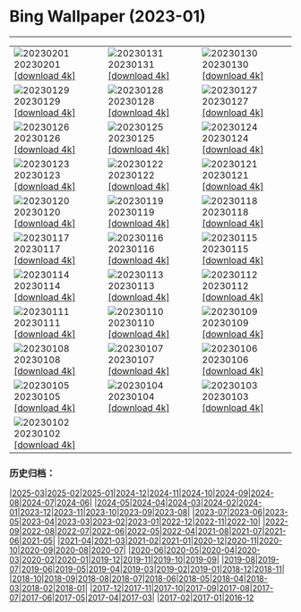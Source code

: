 # Bing Wallpaper (2023-01)
**************

<table><tr><td><img src="https://www.bing.com/th?id=OHR.SunriseCastle_ZH-CN6235928386_1920x1080.jpg" alt="20230201"> 20230201 <a href="https://www.bing.com/th?id=OHR.SunriseCastle_ZH-CN6235928386_UHD.jpg">[download 4k]</a></td><td><img src="https://www.bing.com/th?id=OHR.ZebraTrio_ZH-CN5902552401_1920x1080.jpg" alt="20230131"> 20230131 <a href="https://www.bing.com/th?id=OHR.ZebraTrio_ZH-CN5902552401_UHD.jpg">[download 4k]</a></td><td><img src="https://www.bing.com/th?id=OHR.NagarholeNationalPark_ZH-CN2550578922_1920x1080.jpg" alt="20230130"> 20230130 <a href="https://www.bing.com/th?id=OHR.NagarholeNationalPark_ZH-CN2550578922_UHD.jpg">[download 4k]</a></td></tr><tr><td><img src="https://www.bing.com/th?id=OHR.BlackbirdDay_ZH-CN2291101162_1920x1080.jpg" alt="20230129"> 20230129 <a href="https://www.bing.com/th?id=OHR.BlackbirdDay_ZH-CN2291101162_UHD.jpg">[download 4k]</a></td><td><img src="https://www.bing.com/th?id=OHR.BlueBahamas_ZH-CN2083290847_1920x1080.jpg" alt="20230128"> 20230128 <a href="https://www.bing.com/th?id=OHR.BlueBahamas_ZH-CN2083290847_UHD.jpg">[download 4k]</a></td><td><img src="https://www.bing.com/th?id=OHR.RedMangrove_ZH-CN4083989028_1920x1080.jpg" alt="20230127"> 20230127 <a href="https://www.bing.com/th?id=OHR.RedMangrove_ZH-CN4083989028_UHD.jpg">[download 4k]</a></td></tr><tr><td><img src="https://www.bing.com/th?id=OHR.HighArchChina_ZH-CN8170154553_1920x1080.jpg" alt="20230126"> 20230126 <a href="https://www.bing.com/th?id=OHR.HighArchChina_ZH-CN8170154553_UHD.jpg">[download 4k]</a></td><td><img src="https://www.bing.com/th?id=OHR.BirksofAberfeldy_ZH-CN7810226692_1920x1080.jpg" alt="20230125"> 20230125 <a href="https://www.bing.com/th?id=OHR.BirksofAberfeldy_ZH-CN7810226692_UHD.jpg">[download 4k]</a></td><td><img src="https://www.bing.com/th?id=OHR.ColleSantaLucia_ZH-CN7638164714_1920x1080.jpg" alt="20230124"> 20230124 <a href="https://www.bing.com/th?id=OHR.ColleSantaLucia_ZH-CN7638164714_UHD.jpg">[download 4k]</a></td></tr><tr><td><img src="https://www.bing.com/th?id=OHR.SunriseMoai_ZH-CN7413178404_1920x1080.jpg" alt="20230123"> 20230123 <a href="https://www.bing.com/th?id=OHR.SunriseMoai_ZH-CN7413178404_UHD.jpg">[download 4k]</a></td><td><img src="https://www.bing.com/th?id=OHR.ChineseSpringFestival2023_ZH-CN7281854882_1920x1080.jpg" alt="20230122"> 20230122 <a href="https://www.bing.com/th?id=OHR.ChineseSpringFestival2023_ZH-CN7281854882_UHD.jpg">[download 4k]</a></td><td><img src="https://www.bing.com/th?id=OHR.ChineseNewYearEve2023_ZH-CN7188893388_1920x1080.jpg" alt="20230121"> 20230121 <a href="https://www.bing.com/th?id=OHR.ChineseNewYearEve2023_ZH-CN7188893388_UHD.jpg">[download 4k]</a></td></tr><tr><td><img src="https://www.bing.com/th?id=OHR.FalklandKings_ZH-CN6891102487_1920x1080.jpg" alt="20230120"> 20230120 <a href="https://www.bing.com/th?id=OHR.FalklandKings_ZH-CN6891102487_UHD.jpg">[download 4k]</a></td><td><img src="https://www.bing.com/th?id=OHR.SFFParkCity_ZH-CN6707019061_1920x1080.jpg" alt="20230119"> 20230119 <a href="https://www.bing.com/th?id=OHR.SFFParkCity_ZH-CN6707019061_UHD.jpg">[download 4k]</a></td><td><img src="https://www.bing.com/th?id=OHR.WhiteSands_ZH-CN6500188005_1920x1080.jpg" alt="20230118"> 20230118 <a href="https://www.bing.com/th?id=OHR.WhiteSands_ZH-CN6500188005_UHD.jpg">[download 4k]</a></td></tr><tr><td><img src="https://www.bing.com/th?id=OHR.SessileOaks_ZH-CN6385464274_1920x1080.jpg" alt="20230117"> 20230117 <a href="https://www.bing.com/th?id=OHR.SessileOaks_ZH-CN6385464274_UHD.jpg">[download 4k]</a></td><td><img src="https://www.bing.com/th?id=OHR.FrozenBubblesAlberta_ZH-CN6154214678_1920x1080.jpg" alt="20230116"> 20230116 <a href="https://www.bing.com/th?id=OHR.FrozenBubblesAlberta_ZH-CN6154214678_UHD.jpg">[download 4k]</a></td><td><img src="https://www.bing.com/th?id=OHR.Turku_ZH-CN6008877545_1920x1080.jpg" alt="20230115"> 20230115 <a href="https://www.bing.com/th?id=OHR.Turku_ZH-CN6008877545_UHD.jpg">[download 4k]</a></td></tr><tr><td><img src="https://www.bing.com/th?id=OHR.DonkeyFeast_ZH-CN5880627132_1920x1080.jpg" alt="20230114"> 20230114 <a href="https://www.bing.com/th?id=OHR.DonkeyFeast_ZH-CN5880627132_UHD.jpg">[download 4k]</a></td><td><img src="https://www.bing.com/th?id=OHR.Pneumatocysts_ZH-CN5721988566_1920x1080.jpg" alt="20230113"> 20230113 <a href="https://www.bing.com/th?id=OHR.Pneumatocysts_ZH-CN5721988566_UHD.jpg">[download 4k]</a></td><td><img src="https://www.bing.com/th?id=OHR.RumeliHisari_ZH-CN0185820275_1920x1080.jpg" alt="20230112"> 20230112 <a href="https://www.bing.com/th?id=OHR.RumeliHisari_ZH-CN0185820275_UHD.jpg">[download 4k]</a></td></tr><tr><td><img src="https://www.bing.com/th?id=OHR.GodrevyRocks_ZH-CN0051118926_1920x1080.jpg" alt="20230111"> 20230111 <a href="https://www.bing.com/th?id=OHR.GodrevyRocks_ZH-CN0051118926_UHD.jpg">[download 4k]</a></td><td><img src="https://www.bing.com/th?id=OHR.HummockIce_ZH-CN9917832145_1920x1080.jpg" alt="20230110"> 20230110 <a href="https://www.bing.com/th?id=OHR.HummockIce_ZH-CN9917832145_UHD.jpg">[download 4k]</a></td><td><img src="https://www.bing.com/th?id=OHR.BisonWindCave_ZH-CN9778045938_1920x1080.jpg" alt="20230109"> 20230109 <a href="https://www.bing.com/th?id=OHR.BisonWindCave_ZH-CN9778045938_UHD.jpg">[download 4k]</a></td></tr><tr><td><img src="https://www.bing.com/th?id=OHR.Breckenridge_ZH-CN9598860382_1920x1080.jpg" alt="20230108"> 20230108 <a href="https://www.bing.com/th?id=OHR.Breckenridge_ZH-CN9598860382_UHD.jpg">[download 4k]</a></td><td><img src="https://www.bing.com/th?id=OHR.Mohair_ZH-CN9435762268_1920x1080.jpg" alt="20230107"> 20230107 <a href="https://www.bing.com/th?id=OHR.Mohair_ZH-CN9435762268_UHD.jpg">[download 4k]</a></td><td><img src="https://www.bing.com/th?id=OHR.BlackFell_ZH-CN9224189688_1920x1080.jpg" alt="20230106"> 20230106 <a href="https://www.bing.com/th?id=OHR.BlackFell_ZH-CN9224189688_UHD.jpg">[download 4k]</a></td></tr><tr><td><img src="https://www.bing.com/th?id=OHR.HermelinSchnee_ZH-CN8839783506_1920x1080.jpg" alt="20230105"> 20230105 <a href="https://www.bing.com/th?id=OHR.HermelinSchnee_ZH-CN8839783506_UHD.jpg">[download 4k]</a></td><td><img src="https://www.bing.com/th?id=OHR.Perihelion_ZH-CN8681537155_1920x1080.jpg" alt="20230104"> 20230104 <a href="https://www.bing.com/th?id=OHR.Perihelion_ZH-CN8681537155_UHD.jpg">[download 4k]</a></td><td><img src="https://www.bing.com/th?id=OHR.SandhillSleeping_ZH-CN8483997851_1920x1080.jpg" alt="20230103"> 20230103 <a href="https://www.bing.com/th?id=OHR.SandhillSleeping_ZH-CN8483997851_UHD.jpg">[download 4k]</a></td></tr><tr><td><img src="https://www.bing.com/th?id=OHR.HohenzollernBurg_ZH-CN8109082566_1920x1080.jpg" alt="20230102"> 20230102 <a href="https://www.bing.com/th?id=OHR.HohenzollernBurg_ZH-CN8109082566_UHD.jpg">[download 4k]</a></td><td></td><td></td></tr></table>

### 历史归档：

|[2025-03](/../2025-03/2025-03.md)|[2025-02](/../2025-02/2025-02.md)|[2025-01](/../2025-01/2025-01.md)|[2024-12](/../2024-12/2024-12.md)|[2024-11](/../2024-11/2024-11.md)|[2024-10](/../2024-10/2024-10.md)|[2024-09](/../2024-09/2024-09.md)|[2024-08](/../2024-08/2024-08.md)|[2024-07](/../2024-07/2024-07.md)|[2024-06](/../2024-06/2024-06.md)|
|[2024-05](/../2024-05/2024-05.md)|[2024-04](/../2024-04/2024-04.md)|[2024-03](/../2024-03/2024-03.md)|[2024-02](/../2024-02/2024-02.md)|[2024-01](/../2024-01/2024-01.md)|[2023-12](/../2023-12/2023-12.md)|[2023-11](/../2023-11/2023-11.md)|[2023-10](/../2023-10/2023-10.md)|[2023-09](/../2023-09/2023-09.md)|[2023-08](/../2023-08/2023-08.md)|
|[2023-07](/../2023-07/2023-07.md)|[2023-06](/../2023-06/2023-06.md)|[2023-05](/../2023-05/2023-05.md)|[2023-04](/../2023-04/2023-04.md)|[2023-03](/../2023-03/2023-03.md)|[2023-02](/../2023-02/2023-02.md)|[2023-01](/2023-01.md)|[2022-12](/../2022-12/2022-12.md)|[2022-11](/../2022-11/2022-11.md)|[2022-10](/../2022-10/2022-10.md)|
|[2022-09](/../2022-09/2022-09.md)|[2022-08](/../2022-08/2022-08.md)|[2022-07](/../2022-07/2022-07.md)|[2022-06](/../2022-06/2022-06.md)|[2022-05](/../2022-05/2022-05.md)|[2022-04](/../2022-04/2022-04.md)|[2021-08](/../2021-08/2021-08.md)|[2021-07](/../2021-07/2021-07.md)|[2021-06](/../2021-06/2021-06.md)|[2021-05](/../2021-05/2021-05.md)|
|[2021-04](/../2021-04/2021-04.md)|[2021-03](/../2021-03/2021-03.md)|[2021-02](/../2021-02/2021-02.md)|[2021-01](/../2021-01/2021-01.md)|[2020-12](/../2020-12/2020-12.md)|[2020-11](/../2020-11/2020-11.md)|[2020-10](/../2020-10/2020-10.md)|[2020-09](/../2020-09/2020-09.md)|[2020-08](/../2020-08/2020-08.md)|[2020-07](/../2020-07/2020-07.md)|
|[2020-06](/../2020-06/2020-06.md)|[2020-05](/../2020-05/2020-05.md)|[2020-04](/../2020-04/2020-04.md)|[2020-03](/../2020-03/2020-03.md)|[2020-02](/../2020-02/2020-02.md)|[2020-01](/../2020-01/2020-01.md)|[2019-12](/../2019-12/2019-12.md)|[2019-11](/../2019-11/2019-11.md)|[2019-10](/../2019-10/2019-10.md)|[2019-09](/../2019-09/2019-09.md)|
|[2019-08](/../2019-08/2019-08.md)|[2019-07](/../2019-07/2019-07.md)|[2019-06](/../2019-06/2019-06.md)|[2019-05](/../2019-05/2019-05.md)|[2019-04](/../2019-04/2019-04.md)|[2019-03](/../2019-03/2019-03.md)|[2019-02](/../2019-02/2019-02.md)|[2019-01](/../2019-01/2019-01.md)|[2018-12](/../2018-12/2018-12.md)|[2018-11](/../2018-11/2018-11.md)|
|[2018-10](/../2018-10/2018-10.md)|[2018-09](/../2018-09/2018-09.md)|[2018-08](/../2018-08/2018-08.md)|[2018-07](/../2018-07/2018-07.md)|[2018-06](/../2018-06/2018-06.md)|[2018-05](/../2018-05/2018-05.md)|[2018-04](/../2018-04/2018-04.md)|[2018-03](/../2018-03/2018-03.md)|[2018-02](/../2018-02/2018-02.md)|[2018-01](/../2018-01/2018-01.md)|
|[2017-12](/../2017-12/2017-12.md)|[2017-11](/../2017-11/2017-11.md)|[2017-10](/../2017-10/2017-10.md)|[2017-09](/../2017-09/2017-09.md)|[2017-08](/../2017-08/2017-08.md)|[2017-07](/../2017-07/2017-07.md)|[2017-06](/../2017-06/2017-06.md)|[2017-05](/../2017-05/2017-05.md)|[2017-04](/../2017-04/2017-04.md)|[2017-03](/../2017-03/2017-03.md)|
|[2017-02](/../2017-02/2017-02.md)|[2017-01](/../2017-01/2017-01.md)|[2016-12](/../2016-12/2016-12.md)